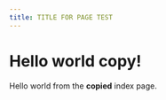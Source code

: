 ```yaml
---
title: TITLE FOR PAGE TEST
---
```


# Hello world copy!

Hello world from the **copied** index page.